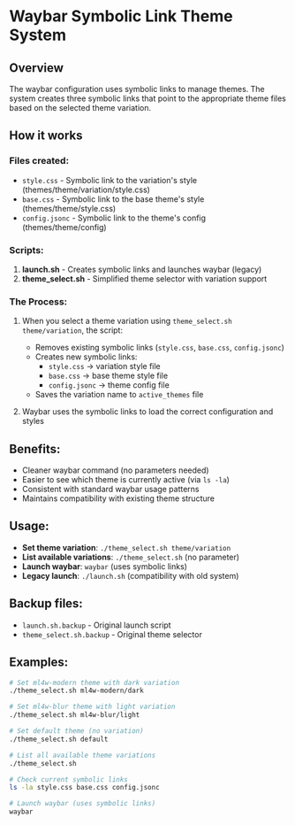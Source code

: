 # Waybar Symbolic Link Theme System

## Overview
The waybar configuration uses symbolic links to manage themes. The system creates three symbolic links that point to the appropriate theme files based on the selected theme variation.

## How it works

### Files created:
- `style.css` - Symbolic link to the variation's style (themes/theme/variation/style.css)
- `base.css` - Symbolic link to the base theme's style (themes/theme/style.css)
- `config.jsonc` - Symbolic link to the theme's config (themes/theme/config)

### Scripts:
1. **launch.sh** - Creates symbolic links and launches waybar (legacy)
2. **theme_select.sh** - Simplified theme selector with variation support

### The Process:
1. When you select a theme variation using `theme_select.sh theme/variation`, the script:
   - Removes existing symbolic links (`style.css`, `base.css`, `config.jsonc`)
   - Creates new symbolic links:
     - `style.css` → variation style file
     - `base.css` → base theme style file  
     - `config.jsonc` → theme config file
   - Saves the variation name to `active_themes` file

2. Waybar uses the symbolic links to load the correct configuration and styles

## Benefits:
- Cleaner waybar command (no parameters needed)
- Easier to see which theme is currently active (via `ls -la`)
- Consistent with standard waybar usage patterns
- Maintains compatibility with existing theme structure

## Usage:
- **Set theme variation**: `./theme_select.sh theme/variation`
- **List available variations**: `./theme_select.sh` (no parameter)
- **Launch waybar**: `waybar` (uses symbolic links)
- **Legacy launch**: `./launch.sh` (compatibility with old system)

## Backup files:
- `launch.sh.backup` - Original launch script
- `theme_select.sh.backup` - Original theme selector

## Examples:
```bash
# Set ml4w-modern theme with dark variation
./theme_select.sh ml4w-modern/dark

# Set ml4w-blur theme with light variation
./theme_select.sh ml4w-blur/light

# Set default theme (no variation)
./theme_select.sh default

# List all available theme variations
./theme_select.sh

# Check current symbolic links
ls -la style.css base.css config.jsonc

# Launch waybar (uses symbolic links)
waybar
```
